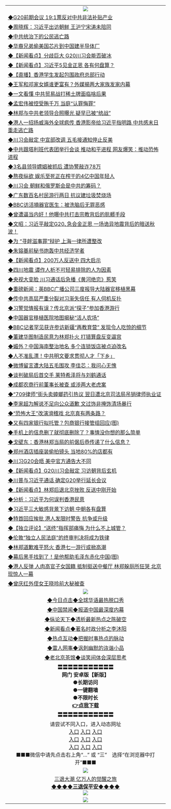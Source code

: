 <table>
  <tr>
    <td align=center><img src="https://github.com/gyhhx/image-upload/blob/master/yaowen.jpg" /></td>
  </tr>
  <tr>
<td align=left>
<a href="http://cusbnbdtzcctk.global.ssl.fastly.net/oo.aspx?name=c1045389&key=byrubgbzsydi&from=gy">◆G20前期会议 19:1票反对中共非法补贴产业</a><br/>
</td>
   </tr>
<tr>
<td align=left>
<a href="https://cusbnbdtzcctk.global.ssl.fastly.net/oo.aspx?name=c1045426&key=byrubgbzsydi&from=gy">◆周晓辉：习近平出访朝鲜 王沪宁宋涛未陪同</a><br/></td>
  </tr>
  <tr>
<td align=left>
<a href="https://cusbnbdtzcctk.global.ssl.fastly.net/oo.aspx?name=c1045422&key=byrubgbzsydi&from=gy">◆中共统治下的公民逃亡路</a><br/></td>
 </tr>
  <tr>
<td align=left>
<a href="http://cusbnbdtzcctk.global.ssl.fastly.net/oo.aspx?name=c1045394&key=byrubgbzsydi&from=gy">◆华裔兄弟偷美国芯片到中国建半导体厂</a><br/></td>
 </tr>
   <tr>
<td align=left>
<a href="http://cusbnbdtzcctk.global.ssl.fastly.net/oo.aspx?name=c1045391&key=byrubgbzsydi&from=gy">◆【新闻看点】分歧巨大 G20川习会能否破冰</a><br/></td>
   </tr> 
  <tr>
<td align=left>
<a href="http://cusbnbdtzcctk.global.ssl.fastly.net/oo.aspx?name=c1045434&key=byrubgbzsydi&from=gy">◆【新闻看点】习近平5见金正恩 各有何盘算？</a><br/></td>
  </tr> 
 <tr>
<td align=left>
<a href="http://cusbnbdtzcctk.global.ssl.fastly.net/oo.aspx?name=https://www.ntdtv.com/gb/2019/06/20/a102605581.html&key=byrubgbzsydi&from=gy">◆【直播】香港学生发起包围政府总部行动</a><br/>
</td>
   </tr>
 <tr>
<td align=left>
<a href="http://cusbnbdtzcctk.global.ssl.fastly.net/oo.aspx?name=c1045370&key=byrubgbzsydi&from=gy">◆王军和邓家女婿谁更富有？外媒揭两大家族发家内幕</a><br/></td>
  </tr>
  <tr>
<td align=left>
<a href="http://cusbnbdtzcctk.global.ssl.fastly.net/oo.aspx?name=c1045196&key=byrubgbzsydi&from=gy">◆一文看懂 中共贸易战打稀土牌面临啥后果</a><br/></td>
 </tr>
   <tr>
<td align=left>
<a href="http://cusbnbdtzcctk.global.ssl.fastly.net/oo.aspx?name=https://www.ntdtv.com/gb/2019/06/20/a102605306.html&key=byrubgbzsydi&from=gy">◆孟宏伟被控受贿千万 当庭“认罪悔罪”</a><br/>
</td>
   </tr>
 <tr>
<td align=left>
<a href="http://cusbnbdtzcctk.global.ssl.fastly.net/oo.aspx?name=c1045377&key=byrubgbzsydi&from=gy">◆林郑与中共老领导合照曝光 疑早已被“统战”</a><br/></td>
  </tr>
  <tr>
<td align=left>
<a href="http://cusbnbdtzcctk.global.ssl.fastly.net/oo.aspx?name=c1045366&key=byrubgbzsydi&from=gy">◆港人一招扬威海外全球疯传 香港影帝给习近平指明路 中共感末日 重走逃亡路</a><br/></td>
 </tr>
  <tr>
<td align=left>
<a href="http://cusbnbdtzcctk.global.ssl.fastly.net/oo.aspx?name=c1045368&key=byrubgbzsydi&from=gy">◆川习会敲定 中宣部改调 五毛接通知停止反美</a><br/></td>
 </tr>
   <tr>
<td align=left>
<a href="http://cusbnbdtzcctk.global.ssl.fastly.net/oo.aspx?name=c1045432&key=byrubgbzsydi&from=gy">◆中共跟塔利班代表团举行会谈 推动和平进程 网友爆笑：推动恐怖进程</a><br/></td>
   </tr> 
  <tr>
<td align=left>
<a href="http://cusbnbdtzcctk.global.ssl.fastly.net/oo.aspx?name=c1045429&key=byrubgbzsydi&from=gy">◆3名县领导嫖娼被抓后 遭协警敲诈78万</a><br/></td>
  </tr> 
 <tr>
<td align=left>
<a href="http://cusbnbdtzcctk.global.ssl.fastly.net/oo.aspx?name=c1045438&key=byrubgbzsydi&from=gy">◆熬夜纵欲 娱乐至死正在榨干的4亿中国年轻人</a><br/>
</td>
   </tr>
 <tr>
<td align=left>
<a href="http://cusbnbdtzcctk.global.ssl.fastly.net/oo.aspx?name=c1045421&key=byrubgbzsydi&from=gy">◆川习会 朝鲜和俄罗斯会是中共的筹码？</a><br/>
</td>
   </tr>
 <tr>
<td align=left>
<a href="http://cusbnbdtzcctk.global.ssl.fastly.net/oo.aspx?name=c1045430&key=byrubgbzsydi&from=gy">◆广东数百名村民游行两日 抗议建垃圾焚烧场</a><br/></td>
  </tr>
  <tr>
<td align=left>
<a href="http://cusbnbdtzcctk.global.ssl.fastly.net/oo.aspx?name=c1045371&key=byrubgbzsydi&from=gy">◆BBC访活摘器官医生：被洗脑后无罪恶感</a><br/></td>
 </tr>
   <tr>
<td align=left>
<a href="http://cusbnbdtzcctk.global.ssl.fastly.net/oo.aspx?name=c1045417&key=byrubgbzsydi&from=gy">◆曾遭逼当内奸！他曝中共打击宗教背后的肮髒手段</a><br/>
</td>
   </tr>
 <tr>
<td align=left>
<a href="http://cusbnbdtzcctk.global.ssl.fastly.net/oo.aspx?name=c1045198&key=byrubgbzsydi&from=gy">◆文昭：习近平敲定G20､急会金正恩 一场诡异地震背后的暗送秋波！</a><br/>
</td>
   </tr>
<tr>
<td align=left>
<a href="https://cusbnbdtzcctk.global.ssl.fastly.net/oo.aspx?name=c1045367&key=byrubgbzsydi&from=gy">◆为 “寻衅滋事罪”辩护 上海一律所遭整改</a><br/>
</td>       
</tr> 
  <tr>
<td align=left>
<a href="http://cusbnbdtzcctk.global.ssl.fastly.net/oo.aspx?name=http://www.epochtimes.com/gb/19/6/19/n11331802.htm&key=byrubgbzsydi&from=gy">◆朱镕基前秘书炮轰中共经济学者</a><br/>
</td>
   </tr>
<tr>
<td align=left>
<a href="https://cusbnbdtzcctk.global.ssl.fastly.net/oo.aspx?name=c1045138&key=byrubgbzsydi&from=gy">◆【新闻看点】200万人反送中 四大启示</a><br/></td>
  </tr>
  <tr>
<td align=left>
<a href="https://cusbnbdtzcctk.global.ssl.fastly.net/oo.aspx?name=c1045083&key=byrubgbzsydi&from=gy">◆四川地震 谭作人析不可轻易排除的人为因素</a><br/></td>
 </tr>
  <tr>
<td align=left>
<a href="http://cusbnbdtzcctk.global.ssl.fastly.net/oo.aspx?name=c1045139&key=byrubgbzsydi&from=gy">◆央视大变脸 川习通话后急播《黄河绝恋》惹笑</a><br/></td>
 </tr>
   <tr>
<td align=left>
<a href="http://cusbnbdtzcctk.global.ssl.fastly.net/oo.aspx?name=http://www.soundofhope.org/gb/2019/06/18/n2968603.html&key=byrubgbzsydi&from=gy">◆重磅新闻：英BBC广播公司三度报导大陆器官移植黑幕</a><br/></td>
   </tr> 
  <tr>
<td align=left>
<a href="http://cusbnbdtzcctk.global.ssl.fastly.net/oo.aspx?name=c1045094&key=byrubgbzsydi&from=gy">◆传中共高层严重分裂对习渐失信任 有人伺机反扑</a><br/></td>
  </tr> 
 <tr>
<td align=left>
<a href="http://cusbnbdtzcctk.global.ssl.fastly.net/oo.aspx?name=https://www.ntdtv.com/gb/2019/06/19/a102604341.html&key=byrubgbzsydi&from=gy">◆习警觉情报有误？传北京派“探子”参加香港游行</a><br/>
</td>
   </tr>
 <tr>
<td align=left>
<a href="http://cusbnbdtzcctk.global.ssl.fastly.net/oo.aspx?name=c1045017&key=byrubgbzsydi&from=gy">◆中国器官移植医院地图揭秘“活人农场”</a><br/></td>
  </tr>
  <tr>
<td align=left>
<a href="http://cusbnbdtzcctk.global.ssl.fastly.net/oo.aspx?name=http://www.soundofhope.org/gb/2019/06/19/n2971897.html&key=byrubgbzsydi&from=gy">◆BBC记者罕见获许参访新疆“再教育营” 发现令人吃惊的细节</a><br/></td>
 </tr>
   <tr>
<td align=left>
<a href="http://cusbnbdtzcctk.global.ssl.fastly.net/oo.aspx?name=c1045170&key=byrubgbzsydi&from=gy">◆董建华图制造民意为林郑扑火 打错算盘反变逼宫</a><br/>
</td>
   </tr>
 <tr>
<td align=left>
<a href="http://cusbnbdtzcctk.global.ssl.fastly.net/oo.aspx?name=c1045173&key=byrubgbzsydi&from=gy">◆媚外？中国海南整治地名 多个连锁饭店被点迫改名</a><br/></td>
  </tr>
  <tr>
<td align=left>
<a href="http://cusbnbdtzcctk.global.ssl.fastly.net/oo.aspx?name=c1045167&key=byrubgbzsydi&from=gy">◆人不准乱漂！中共明文要求贯彻人才「下乡」</a><br/></td>
 </tr>
  <tr>
<td align=left>
<a href="http://cusbnbdtzcctk.global.ssl.fastly.net/oo.aspx?name=c1045185&key=byrubgbzsydi&from=gy">◆微博留言遭大陆五毛围攻 李佳芯：我问心无愧</a><br/></td>
 </tr>
   <tr>
<td align=left>
<a href="http://cusbnbdtzcctk.global.ssl.fastly.net/oo.aspx?name=c1045120&key=byrubgbzsydi&from=gy">◆谈判破局后首交手 莱特希泽将与刘鹤通话</a><br/></td>
   </tr> 
  <tr>
<td align=left>
<a href="http://cusbnbdtzcctk.global.ssl.fastly.net/oo.aspx?name=c1045105&key=byrubgbzsydi&from=gy">◆成都农商行前董事长被查 或涉两大老虎案</a><br/></td>
  </tr> 
 <tr>
<td align=left>
<a href="http://cusbnbdtzcctk.global.ssl.fastly.net/oo.aspx?name=c1045052&key=byrubgbzsydi&from=gy">◆“709律师”街头卖蟑螂药引热议 翌日遭北京司法局吊销律师执业证</a><br/>
</td>
   </tr>
 <tr>
<td align=left>
<a href="http://cusbnbdtzcctk.global.ssl.fastly.net/oo.aspx?name=c1045168&key=byrubgbzsydi&from=gy">◆李家超为解说不足向公众道歉 文过饰非掩饰清场暴行</a><br/>
</td>
   </tr>
 <tr>
<td align=left>
<a href="http://cusbnbdtzcctk.global.ssl.fastly.net/oo.aspx?name=c1045086&key=byrubgbzsydi&from=gy">◆“恐怖大王”改演滑稽戏 北京真有两条路？</a><br/></td>
  </tr>
  <tr>
<td align=left>
<a href="http://cusbnbdtzcctk.global.ssl.fastly.net/oo.aspx?name=http://www.secretchina.com/news/gb/2019/06/19/897499.html&key=byrubgbzsydi&from=gy">◆又有四家银行拟托管？包商银行接管组回应(图)</a><br/></td>
 </tr>
   <tr>
<td align=left>
<a href="http://cusbnbdtzcctk.global.ssl.fastly.net/oo.aspx?name=c1045129&key=byrubgbzsydi&from=gy">◆手机上的信息删了就彻底删除了？事情没你想的那么简单</a><br/>
</td>
   </tr>
 <tr>
<td align=left>
<a href="http://cusbnbdtzcctk.global.ssl.fastly.net/oo.aspx?name=c1045178&key=byrubgbzsydi&from=gy">◆戈壁东：香港林郑当局的前倨后恭传递了什么信息？</a><br/>
</td>
   </tr>
<tr>
<td align=left>
<a href="https://cusbnbdtzcctk.global.ssl.fastly.net/oo.aspx?name=c1045108&key=byrubgbzsydi&from=gy">◆郑州酒店插座装偷拍镜头 当地80%的店都有</a><br/>
</td>       
</tr> 
  <tr>
<td align=left>
<a href="http://cusbnbdtzcctk.global.ssl.fastly.net/oo.aspx?name=c1044886&key=byrubgbzsydi&from=gy">◆川习G20会晤 美中官方通告大不同</a><br/>
</td>
   </tr>
<tr>
<td align=left>
<a href="https://cusbnbdtzcctk.global.ssl.fastly.net/oo.aspx?name=c1044950&key=byrubgbzsydi&from=gy">◆【新闻看点】G20川习会敲定 习访朝背后玄机</a><br/></td>
  </tr>
  <tr>
<td align=left>
<a href="https://cusbnbdtzcctk.global.ssl.fastly.net/oo.aspx?name=c1044865&key=byrubgbzsydi&from=gy">◆川普与习近平通话 确定G20举行延长会议</a><br/></td>
 </tr>
  <tr>
<td align=left>
<a href="http://cusbnbdtzcctk.global.ssl.fastly.net/oo.aspx?name=c1044851&key=byrubgbzsydi&from=gy">◆【新闻看点】林郑后退北京挫败 反送中刚开始</a><br/></td>
 </tr>
   <tr>
<td align=left>
<a href="http://cusbnbdtzcctk.global.ssl.fastly.net/oo.aspx?name=c1044903&key=byrubgbzsydi&from=gy">◆分析：习近平为何误判香港民意</a><br/></td>
   </tr> 
  <tr>
<td align=left>
<a href="http://cusbnbdtzcctk.global.ssl.fastly.net/oo.aspx?name=c1044887&key=byrubgbzsydi&from=gy">◆习近平三大敏感背景下访朝 中朝各有盘算</a><br/></td>
  </tr> 
 <tr>
<td align=left>
<a href="http://cusbnbdtzcctk.global.ssl.fastly.net/oo.aspx?name=http://www.epochtimes.com/gb/19/6/18/n11331411.htm&key=byrubgbzsydi&from=gy">◆特首回应挨批 港人发限时警告 抗争或升级</a><br/>
</td>
   </tr>
 <tr>
<td align=left>
<a href="http://cusbnbdtzcctk.global.ssl.fastly.net/oo.aspx?name=c1044847&key=byrubgbzsydi&from=gy">◆【独立评论】“送终”指挥部痛悔 为什么不上城管？</a><br/></td>
  </tr>
  <tr>
<td align=left>
<a href="http://cusbnbdtzcctk.global.ssl.fastly.net/oo.aspx?name=http://www.soundofhope.org/gb/2019/06/17/n2966695.html&key=byrubgbzsydi&from=gy">◆伦敦“独立人民法庭”的终审判决将成为铁律</a><br/></td>
 </tr>
   <tr>
<td align=left>
<a href="http://cusbnbdtzcctk.global.ssl.fastly.net/oo.aspx?name=https://www.ntdtv.com/gb/2019/06/19/a102604140.html&key=byrubgbzsydi&from=gy">◆林郑道歉难平怒火 香港七一游行或掀高潮</a><br/>
</td>
   </tr>
 <tr>
<td align=left>
<a href="http://cusbnbdtzcctk.global.ssl.fastly.net/oo.aspx?name=http://www.secretchina.com/news/gb/2019/06/18/896852.html&key=byrubgbzsydi&from=gy">◆幕后黑手找到了！是他帮助毛泽东赤化中国(图)</a><br/></td>
  </tr>
  <tr>
<td align=left>
<a href="http://cusbnbdtzcctk.global.ssl.fastly.net/oo.aspx?name=c1044843&key=byrubgbzsydi&from=gy">◆港人反弹 人肉高官子女国籍 抵制挺送中餐厅 林郑躲厕所狂哭 北京现惊人一幕</a><br/></td>
 </tr>
  <tr>
<td align=left>
<a href="http://cusbnbdtzcctk.global.ssl.fastly.net/oo.aspx?name=c1044838&key=byrubgbzsydi&from=gy">◆曾庆红外侄女王晓玲前大秘被查</a><br/></td>
 </tr>
    <tr>
    <td align=center><img src="https://github.com/gyhhx/image-upload/blob/master/shipin.jpg" /></td>
  </tr>
   <tr>
   <td align=center> 
<a href="http://ctbtfdoocixoa.global.ssl.fastly.net/oo.aspx?name=c816850&key=ofejcfaxcltk&from=gy&tag=9877">◆今日点击◆全球华语最热脱口秀</a><br/>
    </td>
  </tr>
  <tr>
  <td align=center>
<a href="http://ctbtfdoocixoa.global.ssl.fastly.net/oo.aspx?name=c816860&key=ofejcfaxcltk&from=gy&tag=99733110">◆中国禁闻◆报道中国最深度内幕</a><br/>
   </tr>
  <tr>
     <td align=center>
<a href="http://ctbtfdoocixoa.global.ssl.fastly.net/oo.aspx?name=c816855&key=ofejcfaxcltk&from=gy&tag=997110">◆纵论天下◆透析最新热点之陈破空</a><br/>
   </tr>
   <tr>
      <td align=center>
<a href="http://ctbtfdoocixoa.global.ssl.fastly.net/oo.aspx?name=c838308&key=ofejcfaxcltk&from=gy&tag=9973110">◆新闻看点◆著名时政分析之李沐阳</a><br/>
   </tr>
   <tr>
     <td align=center>
<a href="http://ctbtfdoocixoa.global.ssl.fastly.net/oo.aspx?name=c816852&key=ofejcfaxcltk&from=gy&tag=9733110">◆热点互动◆把握时事热点的脉动</a><br/>
   </tr>
   <tr>
      <td align=center>
<a href="http://ctbtfdoocixoa.global.ssl.fastly.net/oo.aspx?name=c816694&key=ofejcfaxcltk&from=gy&tag=93310">◆雷人网事◆讽刺幽默的诙谐小品</a><br/>
   </tr>
   <tr>
    <td align=center>
<a href="http://ctbtfdoocixoa.global.ssl.fastly.net/oo.aspx?name=c816650&key=ofejcfaxcltk&from=gy&tag=9973110">◆老北京茶馆◆谈笑间体会深层思考</a><br/>
   </tr>
  <tr>
    <td align=center>
 <b>〓〓〓〓〓〓〓〓〓〓〓<br/>网门 安卓版【新版】<br/> ●长期访问<br/> ●一键翻墙<br/>  ●不限时长<br/> 
 <a href="https://share.weiyun.com/5qbsVJt">👉<b>点我下载</a><br/>〓〓〓〓〓〓〓〓〓〓〓<br/>
    </td>
    </tr>
   <tr>
    <td align=center>请尝试不同入口，进入动态网址<br/>
      <a href="https://s3.us-east-2.amazonaws.com/ogateo/show.htm">入口</a>
      <a href="https://s3.ca-central-1.amazonaws.com/ogatec/show.htm">入口</a>
      <a href="https://s3.ap-southeast-2.amazonaws.com/ogatey/show.htm">入口</a><br/>
      <a href="https://s3.ap-northeast-2.amazonaws.com/ogates/show.htm">入口</a>
      <a href="https://s3.eu-central-1.amazonaws.com/ogatef/show.htm">入口</a>
      <a href="https://s3.ap-south-1.amazonaws.com/ogatem/show.htm">入口</a><br/>
      <a href="https://s3-us-west-1.amazonaws.com/ogaten/show.htm">入口</a>
      <a href="https://s3.eu-west-2.amazonaws.com/ogatel/show.htm">入口</a>
      <a href="https://s3.ap-northeast-1.amazonaws.com/ogatet/show.htm">入口</a><br/>
      ■■■微信中请先点击右上角“...” 或 “三”　选择“在浏览器中打开”■■■<b><br/>
    </td>
  </tr>
  <tr>
    <td align=center><img src="https://github.com/gyhhx/image-upload/blob/master/3.jpg" /> </td>
</tr>
  <tr>  
  <td align=center>
  <a href="http://ctbtfdoocixoa.global.ssl.fastly.net/oo.aspx?name=c894205&key=ofejcfaxcltk&from=gy&tag=9973110">三退大潮 亿万人的觉醒之旅</a><br/>
      <a href="http://ctbtfdoocixoa.global.ssl.fastly.net/oo.aspx?name=ogQuit.aspx&key=ofejcfaxcltk&from=gy"><b>◆◆◆◆三退保平安◆◆◆◆<br/></a>
      <img src="https://github.com/gyhhx/image-upload/blob/master/3t.jpg" /><br/>
      </td>
  </tr>
   <tr>
    <td align=center><img src="https://raw.githubusercontent.com/oGate2/Up/master/oGate_640.jpg"/></td>
  </tr>
</table>


